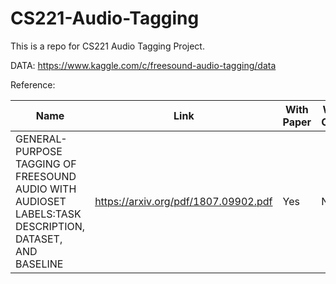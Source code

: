 # CS221-Audio-Tagging
This is a repo for CS221 Audio Tagging Project.


DATA:
https://www.kaggle.com/c/freesound-audio-tagging/data


Reference:

Name        | Link | With Paper          | With Code     |
------------|--------|------------------|-----------------------|
GENERAL-PURPOSE TAGGING OF FREESOUND AUDIO WITH AUDIOSET LABELS:TASK DESCRIPTION, DATASET, AND BASELINE | https://arxiv.org/pdf/1807.09902.pdf | Yes   | No   |
